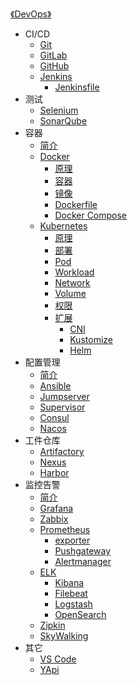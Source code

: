 [《DevOps》](index.md)

- CI/CD
  - [Git](CI-CD/Git.md)
  - [GitLab](CI-CD/GitLab.md)
  - [GitHub](CI-CD/GitHub.md)
  - [Jenkins](CI-CD/Jenkins.md)
    - [Jenkinsfile](CI-CD/Jenkinsfile.md)
- 测试
  - [Selenium](测试/Selenium.md)
  - [SonarQube](测试/SonarQube.md)
- 容器
  - [简介](容器/简介.md)
  - [Docker](容器/Docker/Docker.md)
    - [原理](容器/Docker/原理.md)
    - [容器](容器/Docker/容器.md)
    - [镜像](容器/Docker/镜像.md)
    - [Dockerfile](容器/Docker/Dockerfile.md)
    - [Docker Compose](容器/Docker/Docker-Compose.md)
  - [Kubernetes](容器/k8s/Kubernetes.md)
    - [原理](容器/k8s/原理.md)
    - [部署](容器/k8s/部署.md)
    - [Pod](容器/k8s/Pod.md)
    - [Workload](容器/k8s/Workload.md)
    - [Network](容器/k8s/Network.md)
    - [Volume](容器/k8s/Volume.md)
    - [权限](容器/k8s/权限.md)
    - [扩展](容器/k8s/扩展.md)
      - [CNI](容器/k8s/扩展/CNI.md)
      - [Kustomize](容器/k8s/扩展/Kustomize.md)
      - [Helm](容器/k8s/扩展/Helm.md)
- 配置管理
  - [简介](配置管理/简介.md)
  - [Ansible](配置管理/Ansible.md)
  - [Jumpserver](配置管理/Jumpserver.md)
  - [Supervisor](配置管理/Supervisor.md)
  - [Consul](配置管理/Consul.md)
  - [Nacos](配置管理/Nacos.md)
- 工件仓库
  - [Artifactory](工件仓库/Artifactory.md)
  - [Nexus](工件仓库/Nexus.md)
  - [Harbor](工件仓库/Harbor.md)
- 监控告警
  - [简介](监控告警/简介.md)
  - [Grafana](监控告警/Grafana.md)
  - [Zabbix](监控告警/Zabbix.md)
  - [Prometheus](监控告警/Prometheus/Prometheus.md)
    - [exporter](监控告警/Prometheus/exporter.md)
    - [Pushgateway](监控告警/Prometheus/Pushgateway.md)
    - [Alertmanager](监控告警/Prometheus/Alertmanager.md)
  - [ELK](监控告警/ELK/ELK.md)
    - [Kibana](监控告警/ELK/Kibana.md)
    - [Filebeat](监控告警/ELK/Filebeat.md)
    - [Logstash](监控告警/ELK/Logstash.md)
    - [OpenSearch](监控告警/ELK/OpenSearch.md)
  - [Zipkin](监控告警/Zipkin.md)
  - [SkyWalking](监控告警/SkyWalking.md)
- 其它
  - [VS Code](其它/VSCode.md)
  - [YApi](其它/YApi.md)
